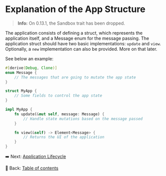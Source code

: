 # Explanation of the App Structure

> **Info:** On 0.13.1, the Sandbox trait has been dropped.

The application consists of defining a struct, which represents the application itself, and a Message enum for the message passing. The application struct should have two basic implementations: `update` and `view`. Optionally, a `new` implementation can also be provided. More on that later.

See below an example:

```rust
#[derive(Debug, Clone)]
enum Message {
    // The messages that are going to mutate the app state
}

struct MyApp {
    // Some fields to control the app state
}

impl MyApp {
    fn update(&mut self, message: Message) {
        // Handle state mutations based on the message passed
    }

    fn view(&self) -> Element<Message> {
        // Returns the UI of the application
    }
}
```

:arrow_right: Next: [Application Lifecycle](./application_lifecycle.md)

:blue_book: Back: [Table of contents](./../README.md)
